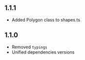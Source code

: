 ## 1.1.1
* Added Polygon class to shapes.ts

## 1.1.0
* Removed `typings`
* Unified dependencies versions
